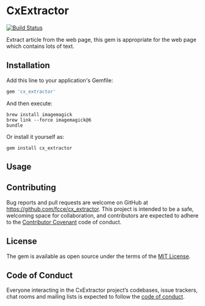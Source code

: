 # CxExtractor

[![Build Status](https://travis-ci.org/fcce/cx_extractor.svg?branch=master)](https://travis-ci.org/fcce/cx_extractor)

Extract article from the web page, this gem is appropriate for the web page which contains lots of text.

## Installation

Add this line to your application's Gemfile:

```ruby
gem 'cx_extractor'
```

And then execute:

    brew install imagemagick
    brew link --force imagemagick@6
    bundle

Or install it yourself as:

    gem install cx_extractor

## Usage



## Contributing

Bug reports and pull requests are welcome on GitHub at https://github.com/fcce/cx_extractor. This project is intended to be a safe, welcoming space for collaboration, and contributors are expected to adhere to the [Contributor Covenant](http://contributor-covenant.org) code of conduct.

## License

The gem is available as open source under the terms of the [MIT License](https://opensource.org/licenses/MIT).

## Code of Conduct

Everyone interacting in the CxExtractor project’s codebases, issue trackers, chat rooms and mailing lists is expected to follow the [code of conduct](https://github.com/[USERNAME]/cx_extractor/blob/master/CODE_OF_CONDUCT.md).
